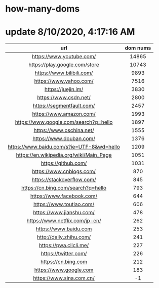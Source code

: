 # how-many-doms

# update 8/10/2020, 4:17:16 AM

url | dom nums
:-: | :-:
https://www.youtube.com/ | 14865
https://play.google.com/store | 10743
https://www.bilibili.com/ | 9893
https://www.yahoo.com/ | 7516
https://juejin.im/ | 3830
https://www.csdn.net/ | 2800
https://segmentfault.com/ | 2457
https://www.amazon.com/ | 1993
https://www.google.com/search?q=hello | 1897
https://www.oschina.net/ | 1555
https://www.douban.com/ | 1376
https://www.baidu.com/s?ie=UTF-8&wd=hello | 1209
https://en.wikipedia.org/wiki/Main_Page | 1051
https://github.com/ | 1031
https://www.cnblogs.com/ | 870
https://stackoverflow.com/ | 845
https://cn.bing.com/search?q=hello | 793
https://www.facebook.com/ | 644
https://www.toutiao.com/ | 606
https://www.jianshu.com/ | 478
https://www.netflix.com/jp-en/ | 262
https://www.baidu.com | 253
http://daily.zhihu.com/ | 241
https://pwa.clicli.me/ | 227
https://twitter.com/ | 226
https://cn.bing.com | 212
https://www.google.com | 183
https://www.sina.com.cn/ | -1
